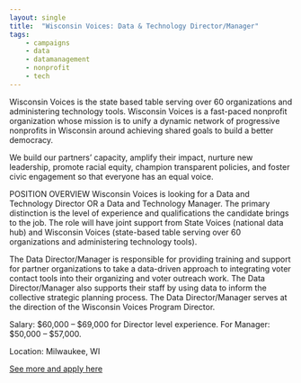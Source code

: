 ```yaml
---
layout: single
title:  "Wisconsin Voices: Data & Technology Director/Manager"
tags: 
    - campaigns
    - data
    - datamanagement
    - nonprofit
    - tech
---
```

Wisconsin Voices is the state based table serving over 60 organizations and administering technology tools. ​Wisconsin Voices is a fast-paced nonprofit organization whose mission is to unify a dynamic network of progressive nonprofits in Wisconsin around achieving shared goals to build a better democracy.

We build our partners’ capacity, amplify their impact, nurture new leadership, promote racial equity, champion transparent policies, and foster civic engagement so that everyone has an equal voice.

POSITION OVERVIEW
Wisconsin Voices is looking for a Data and Technology Director OR a Data and Technology Manager. The primary distinction is the level of experience and qualifications the candidate brings to the job. The role will have joint support from State Voices (national data hub) and Wisconsin Voices (state-based table serving over 60 organizations and administering technology tools).

The Data Director/Manager is responsible for providing training and support for partner organizations to take a data-driven approach to integrating voter contact tools into their organizing and voter outreach work. The Data Director/Manager also supports their staff by using data to inform the collective strategic planning process. The Data Director/Manager serves at the direction of the Wisconsin Voices Program Director.


Salary: $60,000 – $69,000 for Director level experience. For Manager: $50,000 – $57,000.

Location: Milwaukee, WI


[See more and apply here](https://statevoices.org/careers/data-technology-director-manager-wisconsin/)
